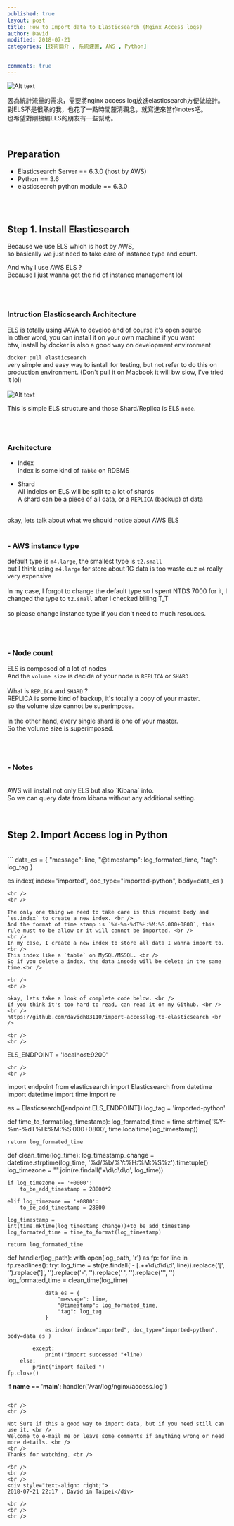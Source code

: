 ```yaml
---
published: true
layout: post
title: How to Import data to Elasticsearch (Nginx Access logs)
author: David
modified: 2018-07-21
categories: [技術簡介 , 系統建置, AWS , Python]

  
comments: true
---
```



![Alt text](https://static001.infoq.cn/resource/image/48/06/48fb5f5d37a9efd331763e97c5368306.png)

因為統計流量的需求，需要將nginx access log放進elasticsearch方便做統計。 <br />
對ELS不是很熟的我，也花了一點時間釐清觀念，就寫進來當作notes吧。 <br />
也希望對剛接觸ELS的朋友有一些幫助。<br />

<br />

## Preparation

- Elasticsearch Server == 6.3.0 (host by AWS)
- Python == 3.6
- elasticsearch python module == 6.3.0

<br />
<br />

## Step 1. Install Elasticsearch

Because we use ELS which is host by AWS, <br />
so basically we just need to take care of instance type and count.<br />

And why I use AWS ELS ?<br />
Because I just wanna get the rid of instance management lol<br />

<br />
<br />


### Intruction Elasticsearch Architecture


ELS is totally using JAVA to develop and of course it's open source<br />
In other word, you can install it on your own machine if you want<br />
btw, install by docker is also a good way on development environment<br />

`docker pull elasticsearch` <br />
very simple and easy way to isntall for testing, but not refer to do this on production environment. (Don't pull it on Macbook it will bw slow, I've tried it lol) <br />
<br />
![Alt text](http://www.uml.org.cn/bigdata/images/2018012633.jpg)

This is simple ELS structure and those Shard/Replica is ELS `node`. <br />

<br />
<br />

### Architecture
- Index <br />
  index is some kind of `Table` on RDBMS <br />

- Shard <br />
  All indeics on ELS will be split to a lot of shards <br />
  A shard can be a piece of all data, or a `REPLICA` (backup) of data <br />

<br />
okay, lets talk about what we should notice about AWS ELS

<br />
<br />

### - AWS instance type 
  default type is `m4.large`, the smallest type is `t2.small` <br />
  but I think using `m4.large` for store about 1G data is too waste cuz `m4` really very expensive<br />
<br />
  In my case, I forgot to change the default type so I spent NTD$ 7000 for it, I changed the type to `t2.small` after I checked billing T_T <br />
  <br />
  so please change instance type if you don't need to much resouces.<br />
  
  <br />
  <br />

### -  Node count
  ELS is composed of a lot of nodes<br />
  And the `volume size` is decide of your node is `REPLICA` or `SHARD` <br />
  <br />
  What is `REPLICA` and `SHARD` ? <br />
  REPLICA is some kind of backup, it's totally a copy of your master. <br />
  so the volume size cannot be superimpose. <br />
   <br />
  In the other hand, every single shard is one of your master. <br />
  So the volume size is superimposed. <br />
  
  <br />
  <br />

### - Notes
<br />
  AWS will install not only ELS but also `Kibana` into. <br />
  So we can query data from kibana without any additional setting. <br />

<br />
<br />

## Step 2. Import Access log in Python
<br />
```
data_es = { 
    "message": line,
    "@timestamp": log_formated_time,
    "tag": log_tag
} 

es.index( index="imported", doc_type="imported-python", body=data_es )
```
<br />
<br />

The only one thing we need to take care is this request body and `es.index` to create a new index. <br />
And the format of time stamp is `%Y-%m-%dT%H:%M:%S.000+0800`, this rule must to be allow or it will cannot be imported. <br />
<br />
In my case, I create a new index to store all data I wanna import to. <br />
This index like a `table` on MySQL/MSSQL. <br />
So if you delete a index, the data insode will be delete in the same time.<br />

<br />
<br />

okay, lets take a look of complete code below. <br />
If you think it's too hard to read, can read it on my Github. <br />
<br />
https://github.com/davidh83110/import-accesslog-to-elasticsearch <br />

<br />
<br />

```
ELS_ENDPOINT = 'localhost:9200'
```
<br />
<br />
```
import endpoint
from elasticsearch import Elasticsearch
from datetime import datetime
import time
import re

es = Elasticsearch([endpoint.ELS_ENDPOINT])
log_tag = 'imported-python'

def time_to_format(log_timestamp):
    log_formated_time = time.strftime('%Y-%m-%dT%H:%M:%S.000+0800', time.localtime(log_timestamp))

    return log_formated_time

def clean_time(log_time):
    log_timestamp_change = datetime.strptime(log_time, '%d/%b/%Y:%H:%M:%S%z').timetuple()
    log_timezone = "".join(re.findall('\+\d\d\d\d', log_time))

    if log_timezone == '+0000':
        to_be_add_timestamp = 28800*2

    elif log_timezone == '+0800':
        to_be_add_timestamp = 28800

    log_timestamp = int(time.mktime(log_timestamp_change))+to_be_add_timestamp
    log_formated_time = time_to_format(log_timestamp)

    return log_formated_time
    
def handler(log_path):
    with open(log_path, 'r') as fp:
        for line in fp.readlines():
            try:
                log_time = str(re.findall('- \[.+\+\d\d\d\d', line)).replace('[', '').replace(']', '').replace('-', '').replace(' ', '').replace('\'', '')
                log_formated_time = clean_time(log_time)

                data_es = { 
                    "message": line,
                    "@timestamp": log_formated_time,
                    "tag": log_tag
                } 

                es.index( index="imported", doc_type="imported-python", body=data_es )
                
            except:
                print("import successed "+line)
        else:
            print("import failed ")
    fp.close()

if __name__ == '__main__':
    handler('/var/log/nginx/access.log')
    
```

<br />
<br />

Not Sure if this a good way to import data, but if you need still can use it. <br />
Welcome to e-mail me or leave some comments if anything wrong or need more details. <br />
<br />
Thanks for watching. <br />

<br />
<br />
<br />
<div style="text-align: right;">
2018-07-21 22:17 , David in Taipei</div>

<br />
<br />
<br />


